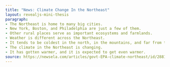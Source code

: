 ```yaml
---
title: "News: Climate Change In the Northeast"
layout: revealjs-mini-thesis
paragraph:
- The Northeast is home to many big cities. 
- New York, Boston, and Philadelphia are just a few of them.
- Other rural places serve as important ecosystems and farmlands.
- Weather is different across the Northeast.
- It tends to be coldest in the north, in the mountains, and far from the coast.
- The climate in the Northeast is changing.
- It has gotten warmer, and it is expected to get even warmer.
source: https://newsela.com/articles/govt-EPA-climate-northeast/id/28810/
---
```


